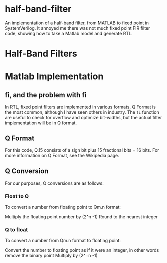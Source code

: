 # half-band-filter
An implementation of a half-band filter, from MATLAB to fixed point in SystemVerilog.  It annoyed me there was not much fixed point FIR filter code, showing how to take a Matlab model and generate RTL.  

# Half-Band Filters

# Matlab Implementation

## fi, and the problem with fi

In RTL, fixed point filters are implemented in various formats, Q Format is the most common, although I have seen others in industry.  The `fi` function are useful to check for overflow and optimize bit-widths, but the actual filter implementation will be in Q format.  

## Q Format
For this code, Q.15 consists of a sign bit plus 15 fractional bits = 16 bits.  For more information on Q Format, see the Wikipedia page.  

## Q Conversion

For our purposes, Q conversions are as follows:
### Float to Q
To convert a number from floating point to Qm.n format:

Multiply the floating point number by (2^n -1)
Round to the nearest integer

### Q to float
To convert a number from Qm.n format to floating point:

Convert the number to floating point as if it were an integer, in other words remove the binary point
Multiply by (2^−n -1)
